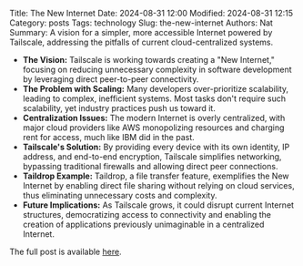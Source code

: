 Title: The New Internet
Date: 2024-08-31 12:00
Modified: 2024-08-31 12:15
Category: posts
Tags: technology
Slug: the-new-internet
Authors: Nat
Summary: A vision for a simpler, more accessible Internet powered by Tailscale, addressing the pitfalls of current cloud-centralized systems.

- **The Vision:** Tailscale is working towards creating a "New Internet," focusing on reducing unnecessary complexity in software development by leveraging direct peer-to-peer connectivity.
- **The Problem with Scaling:** Many developers over-prioritize scalability, leading to complex, inefficient systems. Most tasks don't require such scalability, yet industry practices push us toward it.
- **Centralization Issues:** The modern Internet is overly centralized, with major cloud providers like AWS monopolizing resources and charging rent for access, much like IBM did in the past.
- **Tailscale's Solution:** By providing every device with its own identity, IP address, and end-to-end encryption, Tailscale simplifies networking, bypassing traditional firewalls and allowing direct peer connections.
- **Taildrop Example:** Taildrop, a file transfer feature, exemplifies the New Internet by enabling direct file sharing without relying on cloud services, thus eliminating unnecessary costs and complexity.
- **Future Implications:** As Tailscale grows, it could disrupt current Internet structures, democratizing access to connectivity and enabling the creation of applications previously unimaginable in a centralized Internet.

The full post is available [here](https://tailscale.com/blog/new-internet).
